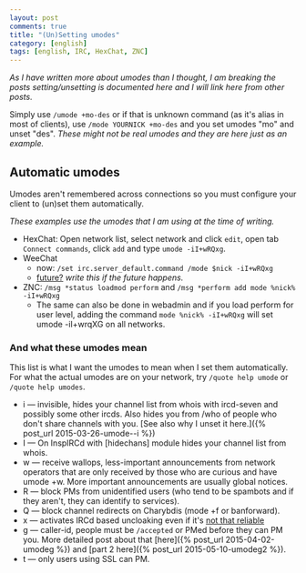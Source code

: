 ```yaml
---
layout: post
comments: true
title: "(Un)Setting umodes"
category: [english]
tags: [english, IRC, HexChat, ZNC]
---
```


*As I have written more about umodes than I thought, I am breaking the
posts setting/unsetting is documented here and I will link here from other
posts.*

Simply use `/umode +mo-des` or if that is unknown command (as it's alias
in most of clients), use `/mode YOURNICK +mo-des` and you set umodes "mo"
and unset "des". *These might not be real umodes and they are here just as
an example.*

## Automatic umodes

Umodes aren't remembered across connections so you must configure your
client to (un)set them automatically.

*These examples use the umodes that I am using at the time of writing.*

* HexChat: Open network list, select network and click `edit`, open tab
  `Connect commands`, click `add` and type `umode -iI+wRQxg`.
* WeeChat
    * now: `/set irc.server_default.command /mode $nick -iI+wRQxg`
    * [future?](https://github.com/weechat/weechat/issues/377) *write this
      if the future happens.*
* ZNC: `/msg *status loadmod perform` and
  `/msg *perform add mode %nick% -iI+wRQxg`
    * The same can also be done in webadmin and if you load perform for
      user level, adding the command `mode %nick% -iI+wRQxg` will set
      umode -iI+wrqXG on all networks.

### And what these umodes mean

This list is what I want the umodes to mean when I set them automatically.
For what the actual umodes are on your network, try `/quote help umode` or
`/quote help umodes`.

* i — invisible, hides your channel list from whois with ircd-seven and
  possibly some other ircds. Also hides you from /who of people who don't
  share channels with you. [See also why I unset it here.]({% post_url 2015-03-26-umode--i %})
* I — On InspIRCd with [hidechans] module hides your channel list from
  whois.
* w — receive wallops, less-important announcements from network operators
  that are only received by those who are curious and have umode +w. More
  important announcements are usually global notices.
* R — block PMs from unidentified users (who tend to be spambots and if
  they aren't, they can identify to services).
* Q — block channel redirects on Charybdis (mode +f or banforward).
* x — activates IRCd based uncloaking even if it's [not that reliable](https://gist.github.com/maxteufel/1e2cf7ada079c271bd3c)
* g — caller-id, people must be `/accepted` or PMed before they can PM you.
  More detailed post about that [here]({% post_url 2015-04-02-umodeg %})
  and [part 2 here]({% post_url 2015-05-10-umodeg2 %}).
* t — only users using SSL can PM.
